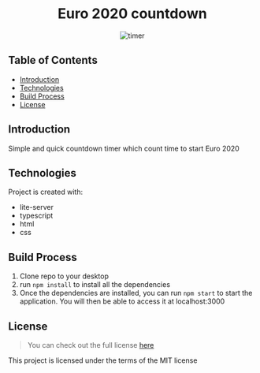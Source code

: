 <h1 align='center'>Euro 2020 countdown</h1>
<p align='center'><img src='https://github.com/dulko-dev/euro2020_countdown_ts/blob/master/style/euro2020.png' alt='timer' title='euro2020 countdown' /></p>

## Table of Contents
- [Introduction](#introduction)
- [Technologies](#technologies)
- [Build Process](#build-process)
- [License](#license)

## Introduction
  <p>Simple and quick countdown timer which count time to start Euro 2020</p>
  
## Technologies
Project is created with:
<ul>
  <li>lite-server</li>
  <li>typescript</li>
  <li>html</li>
  <li>css</li>
</ul>

## Build Process
<ol>
  <li>Clone repo to your desktop</li>
  <li>run <code>npm install</code> to install all the dependencies</li>
  <li>Once the dependencies are installed, you can run <code>npm start</code> to start the application. You will then be able to access it at localhost:3000</li>
  </ol>


## License
>You can check out the full license [here](https://github.com/IgorAntun/node-chat/blob/master/LICENSE)
<p>This project is licensed under the terms of the MIT license</p>
